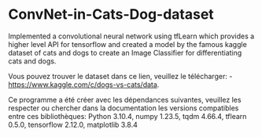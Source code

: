 # ConvNet-in-Cats-Dog-dataset
Implemented a convolutional neural network using tfLearn which provides a higher level API for tensorflow and created a model by the famous kaggle dataset of cats and dogs to create an Image Classifier for differentiating cats and dogs.

Vous pouvez trouver le dataset dans ce lien, veuillez le télécharger: - https://www.kaggle.com/c/dogs-vs-cats/data.

Ce programme a été créer avec les dépendances suivantes, veuillez les respecter ou chercher dans la documentation les versions compatibles entre ces bibliothèques:
Python 3.10.4,
numpy 1.23.5,
tqdm  4.66.4,
tflearn 0.5.0,
tensorflow 2.12.0,
matplotlib 3.8.4
